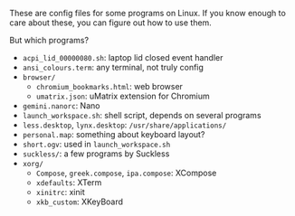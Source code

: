 These are config files for some programs on Linux.
If you know enough to care about these, you can figure out how to use them.

But which programs?
- `acpi_lid_00000080.sh`: laptop lid closed event handler
- `ansi_colours.term`: any terminal, not truly config
- `browser/`
    - `chromium_bookmarks.html`: web browser
    - `umatrix.json`: uMatrix extension for Chromium
- `gemini.nanorc`: Nano
- `launch_workspace.sh`: shell script, depends on several programs
- `less.desktop`, `lynx.desktop`: `/usr/share/applications/`
- `personal.map`: something about keyboard layout?
- `short.ogv`: used in `launch_workspace.sh`
- `suckless/`: a few programs by Suckless
- `xorg/`
    - `Compose`, `greek.compose`, `ipa.compose`: XCompose
    - `xdefaults`: XTerm
    - `xinitrc`: xinit
    - `xkb_custom`: XKeyBoard
